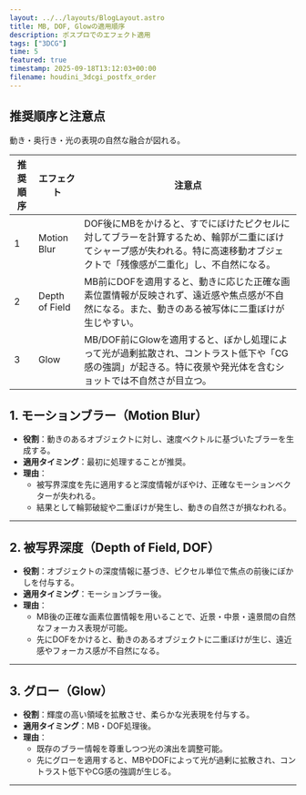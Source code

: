 ```yaml
---
layout: ../../layouts/BlogLayout.astro
title: MB, DOF, Glowの適用順序
description: ポスプロでのエフェクト適用
tags: ["3DCG"]
time: 5
featured: true
timestamp: 2025-09-18T13:12:03+00:00
filename: houdini_3dcgi_postfx_order
---
```


## 推奨順序と注意点

動き・奥行き・光の表現の自然な融合が図れる。

| 推奨順序 | エフェクト | 注意点 |
|------|------------|----------------------|
| 1    | Motion Blur | DOF後にMBをかけると、すでにぼけたピクセルに対してブラーを計算するため、輪郭が二重にぼけてシャープ感が失われる。特に高速移動オブジェクトで「残像感が二重化」し、不自然になる。 |
| 2    | Depth of Field | MB前にDOFを適用すると、動きに応じた正確な画素位置情報が反映されず、遠近感や焦点感が不自然になる。また、動きのある被写体に二重ぼけが生じやすい。 |
| 3    | Glow | MB/DOF前にGlowを適用すると、ぼかし処理によって光が過剰拡散され、コントラスト低下や「CG感の強調」が起きる。特に夜景や発光体を含むショットでは不自然さが目立つ。 |

## 1. モーションブラー（Motion Blur）

- **役割**：動きのあるオブジェクトに対し、速度ベクトルに基づいたブラーを生成する。
- **適用タイミング**：最初に処理することが推奨。
- **理由**：
  - 被写界深度を先に適用すると深度情報がぼやけ、正確なモーションベクターが失われる。
  - 結果として輪郭破綻や二重ぼけが発生し、動きの自然さが損なわれる。

---

## 2. 被写界深度（Depth of Field, DOF）

- **役割**：オブジェクトの深度情報に基づき、ピクセル単位で焦点の前後にぼかしを付与する。
- **適用タイミング**：モーションブラー後。
- **理由**：
  - MB後の正確な画素位置情報を用いることで、近景・中景・遠景間の自然なフォーカス表現が可能。
  - 先にDOFをかけると、動きのあるオブジェクトに二重ぼけが生じ、遠近感やフォーカス感が不自然になる。

---

## 3. グロー（Glow）

- **役割**：輝度の高い領域を拡散させ、柔らかな光表現を付与する。
- **適用タイミング**：MB・DOF処理後。
- **理由**：
  - 既存のブラー情報を尊重しつつ光の演出を調整可能。
  - 先にグローを適用すると、MBやDOFによって光が過剰に拡散され、コントラスト低下やCG感の強調が生じる。

---
